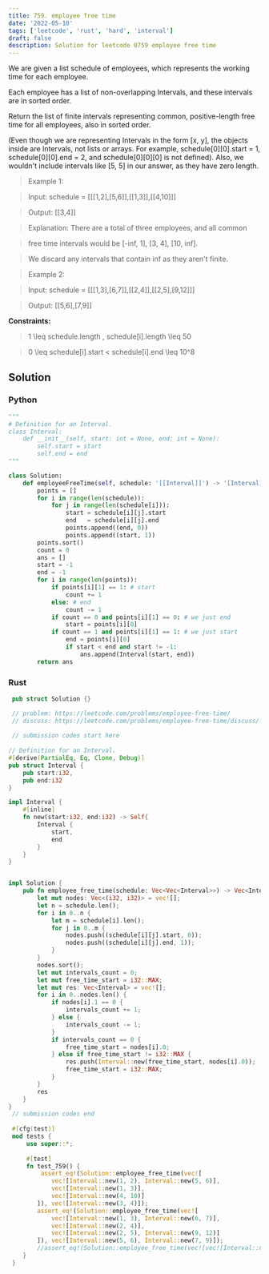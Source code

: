 ```yaml
---
title: 759. employee free time
date: '2022-05-10'
tags: ['leetcode', 'rust', 'hard', 'interval']
draft: false
description: Solution for leetcode 0759 employee free time
---
```



We are given a list schedule of employees, which represents the working time for each employee.



Each employee has a list of non-overlapping Intervals, and these intervals are in sorted order.



Return the list of finite intervals representing common, positive-length free time for all employees, also in sorted order.



(Even though we are representing Intervals in the form [x, y], the objects inside are Intervals, not lists or arrays. For example, schedule[0][0].start <TeX>=</TeX> 1, schedule[0][0].end <TeX>=</TeX> 2, and schedule[0][0][0] is not defined).  Also, we wouldn't include intervals like [5, 5] in our answer, as they have zero length.



 



 > Example 1:



 > Input: schedule <TeX>=</TeX> [[[1,2],[5,6]],[[1,3]],[[4,10]]]

 > Output: [[3,4]]

 > Explanation: There are a total of three employees, and all common

 > free time intervals would be [-inf, 1], [3, 4], [10, inf].

 > We discard any intervals that contain inf as they aren't finite.

 > Example 2:



 > Input: schedule <TeX>=</TeX> [[[1,3],[6,7]],[[2,4]],[[2,5],[9,12]]]

 > Output: [[5,6],[7,9]]

 



**Constraints:**



 > 1 <TeX>\leq</TeX> schedule.length , schedule[i].length <TeX>\leq</TeX> 50

 > 0 <TeX>\leq</TeX> schedule[i].start < schedule[i].end <TeX>\leq</TeX> 10^8


## Solution
### Python
```python
"""
# Definition for an Interval.
class Interval:
    def __init__(self, start: int = None, end: int = None):
        self.start = start
        self.end = end
"""

class Solution:
    def employeeFreeTime(self, schedule: '[[Interval]]') -> '[Interval]':
        points = []
        for i in range(len(schedule)):
            for j in range(len(schedule[i])):
                start = schedule[i][j].start
                end   = schedule[i][j].end
                points.append((end, 0))
                points.append((start, 1))
        points.sort()
        count = 0
        ans = []
        start = -1
        end = -1
        for i in range(len(points)):
            if points[i][1] == 1: # start
                count += 1
            else: # end
                count -= 1
            if count == 0 and points[i][1] == 0: # we just end
                start = points[i][0]
            if count == 1 and points[i][1] == 1: # we just start
                end = points[i][0]
                if start < end and start != -1:
                    ans.append(Interval(start, end))
        return ans
```
### Rust
```rust
 pub struct Solution {}

 // problem: https://leetcode.com/problems/employee-free-time/
 // discuss: https://leetcode.com/problems/employee-free-time/discuss/?currentPage=1&orderBy=most_votes&query=
 
 // submission codes start here
 
// Definition for an Interval.
#[derive(PartialEq, Eq, Clone, Debug)]
pub struct Interval {
    pub start:i32,
    pub end:i32
}

impl Interval {
    #[inline]
    fn new(start:i32, end:i32) -> Self{
        Interval {
            start,
            end
        }
    }
}


impl Solution {
    pub fn employee_free_time(schedule: Vec<Vec<Interval>>) -> Vec<Interval> {
        let mut nodes: Vec<(i32, i32)> = vec![];
        let n = schedule.len();
        for i in 0..n {
            let m = schedule[i].len();
            for j in 0..m {
                nodes.push((schedule[i][j].start, 0));
                nodes.push((schedule[i][j].end, 1));
            }
        }
        nodes.sort();
        let mut intervals_count = 0;
        let mut free_time_start = i32::MAX;
        let mut res: Vec<Interval> = vec![];
        for i in 0..nodes.len() {
            if nodes[i].1 == 0 {
                intervals_count += 1;
            } else {
                intervals_count -= 1;
            }
            if intervals_count == 0 {
                free_time_start = nodes[i].0;
            } else if free_time_start != i32::MAX {
                res.push(Interval::new(free_time_start, nodes[i].0));
                free_time_start = i32::MAX;
            }
        }
        res
    }
}
 // submission codes end
 
 #[cfg(test)]
 mod tests {
     use super::*;
 
     #[test]
     fn test_759() {
         assert_eq!(Solution::employee_free_time(vec![
            vec![Interval::new(1, 2), Interval::new(5, 6)],
            vec![Interval::new(1, 3)],
            vec![Interval::new(4, 10)]
        ]), vec![Interval::new(3, 4)]);
        assert_eq!(Solution::employee_free_time(vec![
            vec![Interval::new(1, 3), Interval::new(6, 7)],
            vec![Interval::new(2, 4)],
            vec![Interval::new(2, 5), Interval::new(9, 12)]
        ]), vec![Interval::new(5, 6), Interval::new(7, 9)]);
        //assert_eq!(Solution::employee_free_time(vec![vec![Interval::new(1, 3), Interval::new(6, 7)]],vec![Interval::new(2, 4)]]), vec![Interval::new(3, 4)]);
    }
 }
 
```
